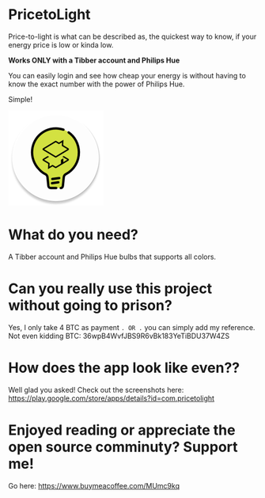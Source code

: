 # PricetoLight

Price-to-light is what can be described as, the quickest way to know, if your energy price is low or kinda low. 

**Works ONLY with a Tibber account and Philips Hue**

You can easily login and see how cheap your energy is without having to know the exact number with the power of Philips Hue. 

Simple!

![Price-To-Light](https://github.com/Akshshr/PricetoLight/blob/master/app/src/main/res/mipmap-xxxhdpi/ic_launcher_round.png)


# What do you need? 
A Tibber account and Philips Hue bulbs that supports all colors.


# Can you really use this project without going to prison? 
Yes, I only take 4 BTC as payment ``` . OR . ``` you can simply add my reference.
Not even kidding BTC: 36wpB4WvfJBS9R6vBk183YeTiBDU37W4ZS

# How does the app look like even??
Well glad you asked! Check out the screenshots here: https://play.google.com/store/apps/details?id=com.pricetolight 

# Enjoyed reading or appreciate the open source comminuty? Support me! 

Go here: https://www.buymeacoffee.com/MUmc9kq
